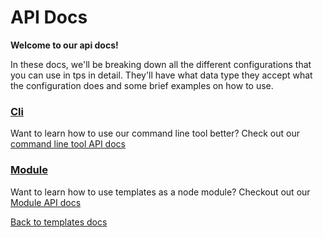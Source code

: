 # API Docs

**Welcome to our api docs!**

In these docs, we'll be breaking down all the different configurations that you can use in tps in detail. They'll have what data type they accept what the configuration does and some brief examples on how to use.

### [Cli](./cli/readme.md)

Want to learn how to use our command line tool better? Check out our [command line tool API docs](./cli/readme.md)

### [Module](./module/readme.md)

Want to learn how to use templates as a node module? Checkout out our [Module API docs](./modlue/readme.md)

[Back to templates docs](../readme.md)

<!-- [Next: Prerequisites](./getting-started/README.md) -->
